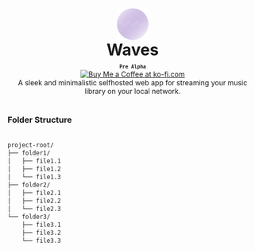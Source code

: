 <div align="center" style="display: flex; justify-content: center; align-items: center;">
  <img class="lo" src='https://github.com/Opensource-Waves/Waves/blob/main/github-logo/logo2.png' style="height: 4rem">
</div>
<div align="center" style="font-size: 2rem"><b>Waves</b></div>

<div align="center"><b><sub><code>Pre Alpha</code></sub></b></div>
<div align="center"><a href='https://ko-fi.com/brick_wall' target='_blank'><img height='30' style='border:0px;height:41px;' src='https://az743702.vo.msecnd.net/cdn/kofi3.png?v=0' border='0' margin-top="10px" alt='Buy Me a Coffee at ko-fi.com'/></a></div>
<div align="center">A sleek and minimalistic selfhosted web app for streaming your music library on your local network.</div>

#

### Folder Structure

<pre>
<code>
project-root/
├── folder1/
│   ├── file1.1
│   ├── file1.2
│   └── file1.3
├── folder2/
│   ├── file2.1
│   ├── file2.2
│   └── file2.3
└── folder3/
    ├── file3.1
    ├── file3.2
    └── file3.3
</code>
</pre>
